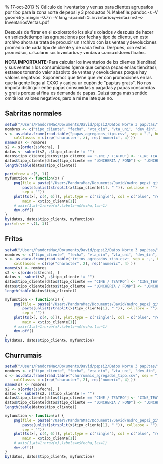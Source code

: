 % 17-oct-2013
% Cálculo de inventarios y ventas para clientes agrupados por tipo para la zona norte de pepsi y 3 productos
% Makefile: pandoc -s -V geometry:margin=0.7in -V lang=spanish 3_inventariosyventas.md -o InventariosVentas.pdf

Después de filtrar en el exploratorio los sku's colados y después de hacer en seriesdetiempo 
las agrupaciones por fecha y tipo de cliente, en este archivo ahora se trata de producir 
un archivo con las ventas y devoluciones promedio de cada tipo de cliente y de cada fecha. 
Después, con estos promedios, calcularemos inventarios y ventas a consumidores finales.

**NOTA IMPORTANTE:** Para calcular los inventarios de los clientes (tienditas) y sus ventas a los
consumidores (gente que compra papas en las tienditas), estamos tomando valor absoluto de ventas y 
devoluciones porque hay valores negativos. Suponemos que tiene que ver con promociones en las que la
gente llega al OXXO y canjea un cupón de "papitas gratis". No nos importa distinguir entre papas 
consumidas y pagadas y papas consumidas y gratis porque al final es demanda de papas. Quizá tenga más
sentido omitir los valores negativos, pero a mí me late que no.

Sabritas normales
--------------------------------------------------------------------------------------------------


```r
setwd("/Users/PandoraMac/Documents/David/pepsi2/Datos Norte 3 papitas/")
nombres <- c("tipo_cliente", "fecha", "vta_din", "vta_uni", "dev_din", "dev_uni")
s <- as.data.frame(read.table("papas_agregados_tipo.csv", sep = ",", header = TRUE, 
    colClasses = c(rep("character", 2), rep("numeric", 4))))
names(s) <- nombres
s2 <- s[order(s$fecha), ]
datos <- subset(s2, s$tipo_cliente != "")
datos$tipo_cliente[datos$tipo_cliente == "CINE / TEATRO"] <- "CINE_TEATRO"
datos$tipo_cliente[datos$tipo_cliente == "LONCHERIA / FOND"] <- "LONCHERIA_FONDA"
length(table(datos$tipo_cliente))

par(mfrow = c(5, 1))
myfunction <- function(x) {
    png(file = paste("/Users/PandoraMac/Documents/David/nadro_pepsi_git/pepsi/Exploratorio datos 2 norte/images/papas/ts", 
        paste(unlist(strsplit(x$tipo_cliente[1], " ")), collapse = ""), ".png", 
        sep = ""))
    plot(ts(x[, c(4, 6)]), plot.type = c("single"), col = c("blue", "red"), 
        main = x$tipo_cliente[1])
    # axis(1,at=1:nrow(x),labels=x$fecha,las=1)
    dev.off()
}
by(datos, datos$tipo_cliente, myfunction)
par(mfrow = c(1, 1))
```



Fritos
--------------------------------------------------------------------------------------------------


```r
setwd("/Users/PandoraMac/Documents/David/pepsi2/Datos Norte 3 papitas/")
nombres <- c("tipo_cliente", "fecha", "vta_din", "vta_uni", "dev_din", "dev_uni")
s <- as.data.frame(read.table("fritos_agregados_tipo.csv", sep = ",", header = TRUE, 
    colClasses = c(rep("character", 2), rep("numeric", 4))))
names(s) <- nombres
s2 <- s[order(s$fecha), ]
datos <- subset(s2, s$tipo_cliente != "")
datos$tipo_cliente[datos$tipo_cliente == "CINE / TEATRO"] <- "CINE_TEATRO"
datos$tipo_cliente[datos$tipo_cliente == "LONCHERIA / FOND"] <- "LONCHERIA_FONDA"
length(table(datos$tipo_cliente))

myfunction <- function(x) {
    png(file = paste("/Users/PandoraMac/Documents/David/nadro_pepsi_git/pepsi/Exploratorio datos 2 norte/images/fritos/ts", 
        paste(unlist(strsplit(x$tipo_cliente[1], " ")), collapse = ""), ".png", 
        sep = ""))
    plot(ts(x[, c(4, 6)]), plot.type = c("single"), col = c("blue", "red"), 
        main = x$tipo_cliente[1])
    # axis(1,at=1:nrow(x),labels=x$fecha,las=1)
    dev.off()
}
by(datos, datos$tipo_cliente, myfunction)
```



Churrumais
--------------------------------------------------------------------------------------------------


```r
setwd("/Users/PandoraMac/Documents/David/pepsi2/Datos Norte 3 papitas/")
nombres <- c("tipo_cliente", "fecha", "vta_din", "vta_uni", "dev_din", "dev_uni")
s <- as.data.frame(read.table("churrumais_agregados_tipo.csv", sep = ",", header = TRUE, 
    colClasses = c(rep("character", 2), rep("numeric", 4))))
names(s) <- nombres
s2 <- s[order(s$fecha), ]
datos <- subset(s2, s$tipo_cliente != "")
datos$tipo_cliente[datos$tipo_cliente == "CINE / TEATRO"] <- "CINE_TEATRO"
datos$tipo_cliente[datos$tipo_cliente == "LONCHERIA / FOND"] <- "LONCHERIA_FONDA"
length(table(datos$tipo_cliente))

myfunction <- function(x) {
    png(file = paste("/Users/PandoraMac/Documents/David/nadro_pepsi_git/pepsi/Exploratorio datos 2 norte/images/churrumais/ts", 
        paste(unlist(strsplit(x$tipo_cliente[1], " ")), collapse = ""), ".png", 
        sep = ""))
    plot(ts(x[, c(4, 6)]), plot.type = c("single"), col = c("blue", "red"), 
        main = x$tipo_cliente[1])
    # axis(1,at=1:nrow(x),labels=x$fecha,las=1)
    dev.off()
}
by(datos, datos$tipo_cliente, myfunction)
```

